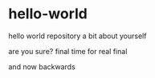# hello-world
hello world repository
a bit about yourself

are you sure?
final time
for real final

and now backwards
